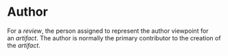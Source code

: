 # Author


For a *review*, the person assigned to represent the author viewpoint
for an *artifact*. The author is normally the primary contributor to the
creation of the *artifact*.

